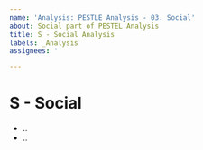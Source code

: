 ```yaml
---
name: 'Analysis: PESTLE Analysis - 03. Social'
about: Social part of PESTEL Analysis
title: S - Social Analysis
labels: _Analysis
assignees: ''

---
```


# S - Social

- ..
- ..
